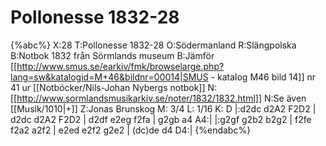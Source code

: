 # Pollonesse 1832-28

{%abc%}
X:28
T:Pollonesse 1832-28
O:Södermanland
R:Slängpolska
B:Notbok 1832 från Sörmlands museum
B:Jämför [[http://www.smus.se/earkiv/fmk/browselarge.php?lang=sw&katalogid=M+46&bildnr=00014|SMUS - katalog M46 bild 14]] nr 41 ur [[Notböcker/Nils-Johan Nybergs notbok]]
N:[[http://www.sormlandsmusikarkiv.se/noter/1832/1832.html]]
N:Se även [[Musik/1010|+]]
Z:Jonas Brunskog
M: 3/4
L: 1/16
K: D
|:d2dc d2A2 F2D2 | d2dc d2A2 F2D2 | d2df e2eg f2fa | g2gb a4 A4:|
|:g2gf g2b2 b2g2 | f2fe f2a2 a2f2 | e2ed e2f2 g2e2 | (dc)de d4 D4:|
{%endabc%}

